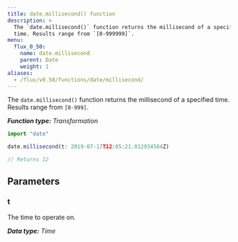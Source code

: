```yaml
---
title: date.millisecond() function
description: >
  The `date.millisecond()` function returns the millisecond of a specified
  time. Results range from `[0-999999]`.
menu:
  flux_0_50:
    name: date.millisecond
    parent: Date
    weight: 1
aliases:
  - /flux/v0.50/functions/date/millisecond/
---
```


The `date.millisecond()` function returns the millisecond of a specified time.
Results range from `[0-999]`.

_**Function type:** Transformation_  

```js
import "date"

date.millisecond(t: 2019-07-17T12:05:21.012934584Z)

// Returns 12
```

## Parameters

### t
The time to operate on.

_**Data type:** Time_
